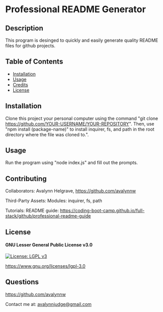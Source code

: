 # Professional README Generator

## Description

This program is desinged to quickly and easily generate quality README files for github projects.

## Table of Contents

- [Installation](#installation)
- [Usage](#usage)
- [Credits](#credits)
- [License](#license)

## Installation

Clone this project your personal computer using the command "git clone https://github.com/YOUR-USERNAME/YOUR-REPOSITORY". Then, use "npm install (package-name)" to install inquirer, fs, and path in the root directory where the file was cloned to.".

## Usage

Run the program using "node index.js" and fill out the prompts.

## Contributing

Collaborators: Avalynn Helgrave, https://github.com/avalynnw

Third-Party Assets: Modules: inquirer, fs, path

Tutorials: README guide: https://coding-boot-camp.github.io/full-stack/github/professional-readme-guide

## License

#### GNU Lesser General Public License v3.0

[![License: LGPL v3](https://img.shields.io/badge/License-LGPL_v3-blue.svg)](https://www.gnu.org/licenses/lgpl-3.0)

https://www.gnu.org/licenses/lgpl-3.0

## Questions

https://github.com/avalynnw

 Contact me at: avalynnjudge@gmail.com